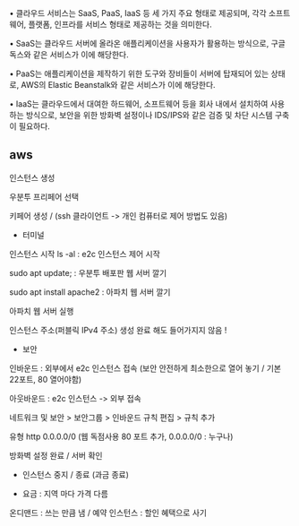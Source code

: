 • 클라우드 서비스는 SaaS, PaaS, IaaS 등 세 가지 주요 형태로 제공되며, 각각 소프트웨어, 플랫폼, 인프라를 서비스 형태로 제공하는 것을 의미한다.

• SaaS는 클라우드 서버에 올라온 애플리케이션을 사용자가 활용하는 방식으로, 구글 독스와 같은 서비스가 이에 해당한다.

• PaaS는 애플리케이션을 제작하기 위한 도구와 장비들이 서버에 탑재되어 있는 상태로, AWS의 Elastic Beanstalk와 같은 서비스가 이에 해당한다.

• IaaS는 클라우드에서 대여한 하드웨어, 소프트웨어 등을 회사 내에서 설치하여 사용하는 방식으로, 보안을 위한 방화벽 설정이나 IDS/IPS와 같은 검증 및 차단 시스템 구축이 필요하다.

## aws

인스턴스 생성

우분투 프리페어 선택

키페어 생성 / (ssh 클라이언트 -> 개인 컴퓨터로 제어 방법도 있음)

- 터미널

인스턴스 시작 ls -al : e2c 인스턴스 제어 시작

sudo apt update; : 우분투 배포판 웹 서버 깔기

sudo apt install apache2 : 아파치 웹 서버 깔기

아파치 웹 서버 실행

인스턴스 주소(퍼블릭 IPv4 주소) 생성 완료 해도 들어가지지 않음 !

- 보안
  
인바운드 : 외부에서 e2c 인스턴스 접속 (보안 안전하게 최소한으로 열어 놓기 / 기본 22포트, 80 열어야함)

아웃바운드 : e2c 인스턴스 -> 외부 접속

네트워크 및 보안 > 보안그룹 > 인바운드 규칙 편집 > 규칙 추가

유형 http 0.0.0.0/0 (웹 독점사용 80 포트 추가, 0.0.0.0/0 : 누구나)

방화벽 설정 완료 / 서버 확인

- 인스턴스 중지 / 종료 (과금 종료)

- 요금 : 지역 마다 가격 다름

온디맨드 : 쓰는 만큼 냄 / 예약 인스턴스 : 할인 혜택으로 사기
